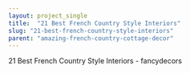 ```yaml
---
layout: project_single
title:  "21 Best French Country Style Interiors"
slug: "21-best-french-country-style-interiors"
parent: "amazing-french-country-cottage-decor"
---
```

21 Best French Country Style Interiors - fancydecors
